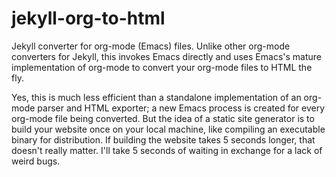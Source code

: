# jekyll-org-to-html

Jekyll converter for org-mode (Emacs) files. Unlike other org-mode converters for Jekyll, this invokes Emacs directly and uses Emacs's mature implementation of org-mode to convert your org-mode files to HTML the fly.

Yes, this is much less efficient than a standalone implementation of an org-mode parser and HTML exporter; a new Emacs process is created for every org-mode file being converted. But the idea of a static site generator is to build your website once on your local machine, like compiling an executable binary for distribution. If building the website takes 5 seconds longer, that doesn't really matter. I'll take 5 seconds of waiting in exchange for a lack of weird bugs.

